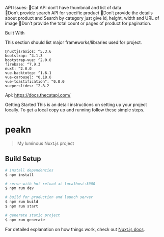 API Issues:
Cat API don’t have thumbnail and list of data  
Don’t provide search API for specific product
Don’t provide the details about product and Search by category just give id, height, width and URL of image
Don’t provide the total count or pages of product for pagination.

Built With

This section should list major frameworks/libraries used for project.

    @nuxtjs/axios: ^5.3.6
    bootstrap: ^4.1.3
    bootstrap-vue: ^2.0.0
    firebase: ^7.9.3
    nuxt: ^2.0.0
    vue-backtotop: ^1.6.1
    vue-carousel: ^0.18.0
    vue-toastification": ^0.8.0
    vueperslides: ^2.8.2

Api: https://docs.thecatapi.com/

Getting Started
This is an detail instructions on setting up your project locally. To get a local copy up and running follow these simple steps.

# peakn

> My luminous Nuxt.js project

## Build Setup

```bash
# install dependencies
$ npm install

# serve with hot reload at localhost:3000
$ npm run dev

# build for production and launch server
$ npm run build
$ npm run start

# generate static project
$ npm run generate
```

For detailed explanation on how things work, check out [Nuxt.js docs](https://nuxtjs.org).
